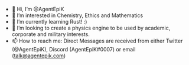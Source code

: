 - 👋 Hi, I’m @AgentEpiK
- 👀 I’m interested in Chemistry, Ethics and Mathematics
- 🌱 I’m currently learning Rust! :)
- 💞️ I’m looking to create a physics engine to be used by academic, corporate and military interests.
- 📫 How to reach me: Direct Messages are received from either Twitter (@AgentEpiK), Discord (AgentEpiK#0007) or email (talk@agentepik.com)

<!---
AgentEpiK/AgentEpiK is a ✨ special ✨ repository because its `README.md` (this file) appears on your GitHub profile.
You can click the Preview link to take a look at your changes.
--->
